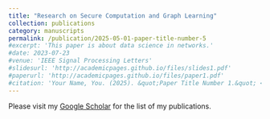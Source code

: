 ```yaml
---
title: "Research on Secure Computation and Graph Learning"
collection: publications
category: manuscripts
permalink: /publication/2025-05-01-paper-title-number-5
#excerpt: 'This paper is about data science in networks.'
#date: 2023-07-23
#venue: 'IEEE Signal Processing Letters'
#slidesurl: 'http://academicpages.github.io/files/slides1.pdf'
#paperurl: 'http://academicpages.github.io/files/paper1.pdf'
#citation: 'Your Name, You. (2025). &quot;Paper Title Number 1.&quot; <i>Journal 1</i>. 1(1).'
---
```


Please visit my [Google Scholar](https://scholar.google.com/citations?user=aKlnQtUAAAAJ&hl=en&oi=ao) for the list of my publications.